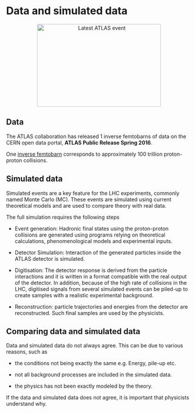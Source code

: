 # Data and simulated data
<CENTER>
<img style="width: 336px; height: 224px;" id="event" alt="Latest ATLAS event" src="http://atlas-live.cern.ch/archive/6.png" height="55%">
</CENTER>

## Data 
The ATLAS collaboration has released 1 inverse femtobarns of data on the CERN open data portal, **ATLAS Public Release Spring 2016**.

One [inverse femtobarn](http://writing-guidelines.web.cern.ch/entries/inverse-femtobarn) corresponds to approximately 100 trillion proton-proton collisions.

## Simulated data
Simulated events are a key feature for the LHC
experiments, commonly named Monte Carlo (MC). 
These events are simulated using current theoretical models and are used to compare theory with real data.

The full simulation requires the following steps
* Event generation: Hadronic final states using the
proton-proton collisions are generated using programs relying  on  theoretical  calculations,  phenomenological
models and experimental inputs.

* Detector Simulation: Interaction of the generated
particles inside the ATLAS detector is simulated.

* Digitisation: The detector response is derived from
the particle interactions and it is written in a format
compatible with the real output of the detector. In addition,
because of the high rate of collisions in the LHC, digitised
signals from several simulated events can be piled-up to
create samples with a realistic experimental background.

* Reconstruction:  particle trajectories and energies
from the detector are reconstructed. Such final samples
are used by the physicists.

## Comparing data and simulated data

Data and simulated data do not always agree.  This can be due to various reasons, such as

* the conditions not being exactly the same e.g. Energy, pile-up etc.

* not all background processes are included in the simulated data. 

* the physics has not been exactly modeled by the theory.

If the data and simulated data does not agree, it is important that physicists understand why.